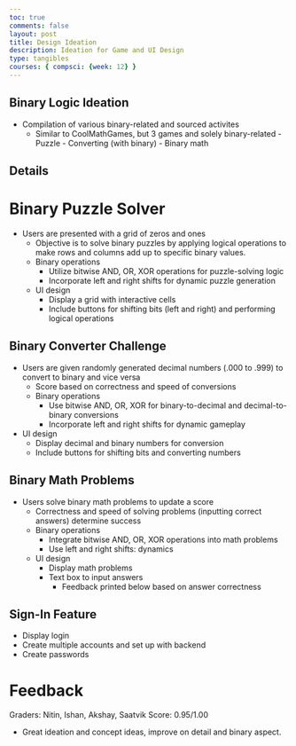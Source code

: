 ```yaml
---
toc: true
comments: false
layout: post
title: Design Ideation
description: Ideation for Game and UI Design
type: tangibles
courses: { compsci: {week: 12} }
---
```


## Binary Logic Ideation

- Compilation of various binary-related and sourced activites
  - Similar to CoolMathGames, but 3 games and solely binary-related
        - Puzzle
        - Converting (with binary)
        - Binary math

## Details

# Binary Puzzle Solver

- Users are presented with a grid of zeros and ones
  - Objective is to solve binary puzzles by applying logical operations to make rows and columns add up to specific binary values.
  - Binary operations
    - Utilize bitwise AND, OR, XOR operations for puzzle-solving logic
    - Incorporate left and right shifts for dynamic puzzle generation
  - UI design
    - Display a grid with interactive cells
    - Include buttons for shifting bits (left and right) and performing logical operations

## Binary Converter Challenge

- Users are given randomly generated decimal numbers (.000 to .999) to convert to binary and vice versa
  - Score based on correctness and speed of conversions
  - Binary operations
    - Use bitwise AND, OR, XOR for binary-to-decimal and decimal-to-binary conversions
    - Incorporate left and right shifts for dynamic gameplay
- UI design
  - Display decimal and binary numbers for conversion
  - Include buttons for shifting bits and converting numbers

## Binary Math Problems

- Users solve binary math problems to update a score
  - Correctness and speed of solving problems (inputting correct answers) determine success
  - Binary operations
    - Integrate bitwise AND, OR, XOR operations into math problems
    - Use left and right shifts: dynamics
  - UI design
    - Display math problems
    - Text box to input answers
      - Feedback printed below based on answer correctness

## Sign-In Feature

- Display login
- Create multiple accounts and set up with backend
- Create passwords

# Feedback

Graders: Nitin, Ishan, Akshay, Saatvik
Score: 0.95/1.00

- Great ideation and concept ideas, improve on detail and binary aspect.
